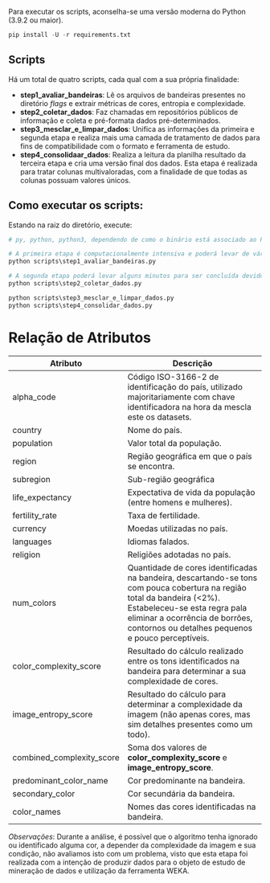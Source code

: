 Para executar os scripts, aconselha-se uma versão moderna do Python (3.9.2 ou maior).

```python
pip install -U -r requirements.txt
```

## Scripts

Há um total de quatro scripts, cada qual com a sua própria finalidade:

- **step1_avaliar_bandeiras**: Lê os arquivos de bandeiras presentes no diretório _flags_ e extrair métricas de cores, entropia e complexidade.
- **step2_coletar_dados**: Faz chamadas em repositórios públicos de informação e coleta e pré-formata dados pré-determinados.
- **step3_mesclar_e_limpar_dados**: Unifica as informações da primeira e segunda etapa e realiza mais uma camada de tratamento de dados para fins de compatibilidade com o formato e ferramenta de estudo.
- **step4_consolidaar_dados**: Realiza a leitura da planilha resultado da terceira etapa e cria uma versão final dos dados. Esta etapa é realizada para tratar colunas multivaloradas, com a finalidade de que todas as colunas possuam valores únicos.


## Como executar os scripts:

Estando na raiz do diretório, execute:

```python
# py, python, python3, dependendo de como o binário está associado ao PATH do seu sistema.

# A primeira etapa é computacionalmente intensiva e poderá levar de vários minutos a horas para finalizar.
python scripts\step1_avaliar_bandeiras.py

# A segunda etapa poderá levar alguns minutos para ser concluída devido a quantidade de requisições necessárias para a coleta de dados.
python scripts\step2_coletar_dados.py

python scripts\step3_mesclar_e_limpar_dados.py
python scripts\step4_consolidar_dados.py
```


# Relação de Atributos

| Atributo                  | Descrição                     |
|---------------------------|-------------------------------|
| alpha_code                | Código ISO-3166-2 de identificação do país, utilizado majoritariamente com chave identificadora na hora da mescla este os datasets.|
| country                   | Nome do país.|
| population                | Valor total da população.|
| region                    | Região geográfica em que o país se encontra.|
| subregion                 | Sub-região geográfica         |
| life_expectancy           | Expectativa de vida da população (entre homens e mulheres).|
| fertility_rate            | Taxa de fertilidade.|
| currency                  | Moedas utilizadas no país.|
| languages                 | Idiomas falados.|
| religion                  | Religiões adotadas no país.|
| num_colors                | Quantidade de cores identificadas na bandeira, descartando-se tons com pouca cobertura na região total da bandeira (<2%). Estabeleceu-se esta regra pala eliminar a ocorrência de borrões, contornos ou detalhes pequenos e pouco perceptíveis.|
| color_complexity_score    | Resultado do cálculo realizado entre os tons identificados na bandeira para determinar a sua complexidade de cores.|
| image_entropy_score       | Resultado do cálculo para determinar a complexidade da imagem (não apenas cores, mas sim detalhes presentes como um todo).|
| combined_complexity_score | Soma dos valores de **color_complexity_score** e **image_entropy_score**.|
| predominant_color_name    | Cor predominante na bandeira.|
| secondary_color           | Cor secundária da bandeira.|
| color_names               | Nomes das cores identificadas na bandeira.|

*Observações*: Durante a análise, é possível que o algoritmo tenha ignorado ou identificado alguma cor, a depender da complexidade da imagem e sua condição, não avaliamos isto com um problema, visto que esta etapa foi realizada com a intenção de produzir dados para o objeto de estudo de mineração de dados e utilização da ferramenta WEKA.